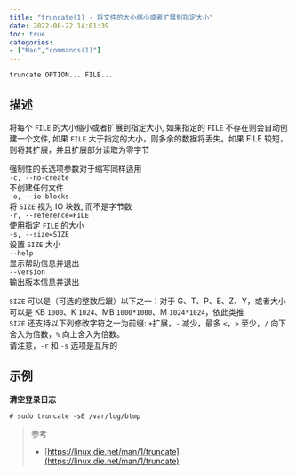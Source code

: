 ```yaml
---
title: "truncate(1) - 将文件的大小缩小或者扩展到指定大小"
date: 2022-08-22 14:01:39
toc: true
categories:
- ["Man","commands(1)"]
---
```


```
truncate OPTION... FILE...

```

## 描述
将每个 `FILE` 的大小缩小或者扩展到指定大小, 如果指定的 `FILE` 不存在则会自动创建一个文件, 如果 `FILE` 大于指定的大小，则多余的数据将丢失。如果 FILE 较短，则将其扩展，并且扩展部分读取为零字节

强制性的长选项参数对于缩写同样适用<br />`-c, --no-create`<br />不创建任何文件<br />`-o, --io-blocks`<br />将 `SIZE` 视为 IO 块数, 而不是字节数<br />`-r, --reference=FILE`<br />使用指定 `FILE` 的大小<br />`-s, --size=SIZE`<br />设置 `SIZE` 大小<br />`--help`<br />显示帮助信息并退出<br />`--version`<br />输出版本信息并退出

`SIZE` 可以是（可选的整数后跟）以下之一：对于 G、T、P、E、Z、Y，或者大小可以是 KB `1000`、K `1024`、MB `1000*1000`、M `1024*1024`，依此类推<br />`SIZE` 还支持以下列修改字符之一为前缀: `+`扩展，`-` 减少，最多 `<`，`>` 至少，`/` 向下舍入为倍数，`%` 向上舍入为倍数。<br />请注意，`-r` 和 `-s` 选项是互斥的

## 示例
**清空登录日志**
```
# sudo truncate -s0 /var/log/btmp 
```

> 参考
> -  [https://linux.die.net/man/1/truncate](https://linux.die.net/man/1/truncate)

